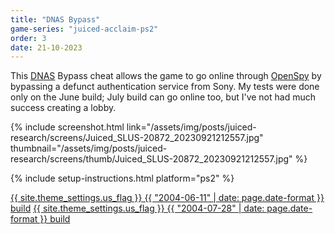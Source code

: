 ```yaml
---
title: "DNAS Bypass"
game-series: "juiced-acclaim-ps2"
order: 3
date: 21-10-2023
---
```


This [DNAS](https://en.wikipedia.org/wiki/DNAS) Bypass cheat allows the game to go online through [OpenSpy](http://openspy.net/)
by bypassing a defunct authentication service from Sony. My tests were done only on the June build; July build can go online too, but I've not had much success creating a lobby.

{% include screenshot.html link="/assets/img/posts/juiced-research/screens/Juiced_SLUS-20872_20230921212557.jpg" thumbnail="/assets/img/posts/juiced-research/screens/thumb/Juiced_SLUS-20872_20230921212557.jpg" %}

{% include setup-instructions.html platform="ps2" %}

<a href="https://github.com/CookiePLMonster/Console-Cheat-Codes/blob/master/PS2/Acclaim%20Juiced/DNAS%20Bypass/SLUS-20872_778AE49E_dnas.pnach" class="button" role="button" target="_blank">{{ site.theme_settings.us_flag }} {{ "2004-06-11" | date: page.date-format }} build</a>
<a href="https://github.com/CookiePLMonster/Console-Cheat-Codes/blob/master/PS2/Acclaim%20Juiced/DNAS%20Bypass/SLUS-20872_F8B52006_dnas.pnach" class="button" role="button" target="_blank">{{ site.theme_settings.us_flag }} {{ "2004-07-28" | date: page.date-format }} build </a>
